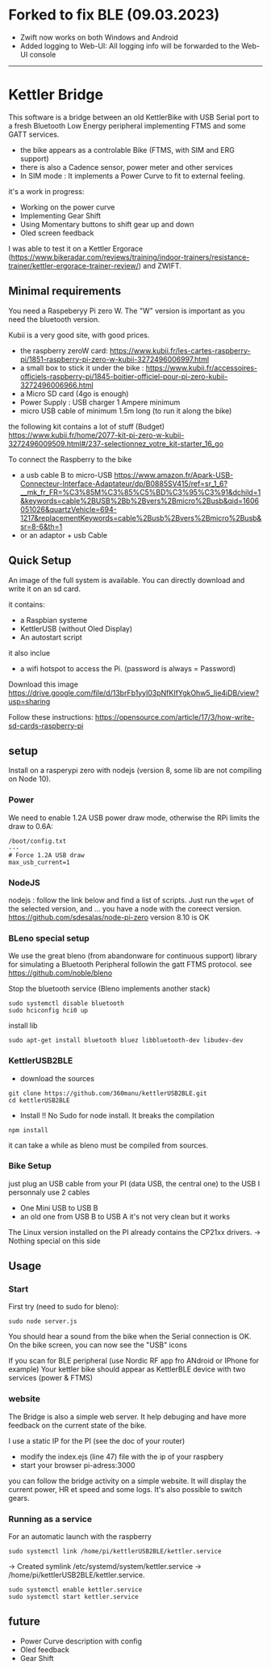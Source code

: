 # Forked to fix BLE (09.03.2023)
- Zwift now works on both Windows and Android
- Added logging to Web-UI: All logging info will be forwarded to the Web-UI console

___


# Kettler Bridge
This software is a bridge between an old KettlerBike with USB Serial port to a fresh Bluetooth Low Energy peripheral implementing FTMS and some GATT services.
* the bike appears as a controlable Bike (FTMS, with SIM and ERG support)
* there is also a Cadence sensor, power meter and other services
* In SIM mode : It implements a Power Curve to fit to external feeling.

it's a work in progress:
* Working on the power curve
* Implementing Gear Shift
* Using Momentary buttons to shift gear up and down
* Oled screen feedback

I was able to test it on a Kettler Ergorace (https://www.bikeradar.com/reviews/training/indoor-trainers/resistance-trainer/kettler-ergorace-trainer-review/) and ZWIFT.

## Minimal requirements
You need a Raspeberyy Pi zero W. The "W" version is important as you need the bluetooth version.

Kubii is a very good site, with good prices.
- the raspberry zeroW card: https://www.kubii.fr/les-cartes-raspberry-pi/1851-raspberry-pi-zero-w-kubii-3272496006997.html
- a small box to stick it under the bike : https://www.kubii.fr/accessoires-officiels-raspberry-pi/1845-boitier-officiel-pour-pi-zero-kubii-3272496006966.html
- a Micro SD card (4go is enough)
- Power Supply : USB charger 1 Ampere minimum
- micro USB cable of minimum 1.5m long (to run it along the bike)

the following kit contains a lot of stuff (Budget)
https://www.kubii.fr/home/2077-kit-pi-zero-w-kubii-3272496009509.html#/237-selectionnez_votre_kit-starter_16_go

To connect the Raspberry to the bike
- a usb cable B to micro-USB https://www.amazon.fr/Apark-USB-Connecteur-Interface-Adaptateur/dp/B0885SV415/ref=sr_1_6?__mk_fr_FR=%C3%85M%C3%85%C5%BD%C3%95%C3%91&dchild=1&keywords=cable%2BUSB%2Bb%2Bvers%2Bmicro%2Busb&qid=1606051026&quartzVehicle=694-1217&replacementKeywords=cable%2Busb%2Bvers%2Bmicro%2Busb&sr=8-6&th=1
- or an adaptor + usb Cable

## Quick Setup
An image of the full system is available.
You can directly download and write it on an sd card.

it contains:
- a Raspbian systeme
- KettlerUSB (without Oled Display)
- An autostart script

it also inclue
- a wifi hotspot to access the Pi. (password is always = Password)

Download this image
https://drive.google.com/file/d/13brFb1yyl03pNfKIfYgkOhw5_Ije4iDB/view?usp=sharing

Follow these instructions: 
https://opensource.com/article/17/3/how-write-sd-cards-raspberry-pi


## setup
Install on a rasperypi zero with nodejs (version 8, some lib are not compiling on Node 10).

### Power
We  need to enable 1.2A USB power draw mode, otherwise the RPi limits the draw to 0.6A:
```
/boot/config.txt
---
# Force 1.2A USB draw
max_usb_current=1
```

### NodeJS
nodejs :  follow the link below and find a list of scripts.
Just run the ```wget``` of the selected version, and ... you have a node with the coreect version.
https://github.com/sdesalas/node-pi-zero
version 8.10 is OK

### BLeno special setup
We use the great bleno (from abandonware for continuous support) library for simulating a Bluetooth Peripheral followin the gatt FTMS protocol.
see https://github.com/noble/bleno

Stop the bluetooth service (Bleno implements another stack)
```
sudo systemctl disable bluetooth
sudo hciconfig hci0 up
```
install lib
```
sudo apt-get install bluetooth bluez libbluetooth-dev libudev-dev
```

### KettlerUSB2BLE
* download the sources
```
git clone https://github.com/360manu/kettlerUSB2BLE.git
cd kettlerUSB2BLE
```

* Install
!! No Sudo for node install. It breaks the compilation
```
npm install
```
it can take a while as bleno must be compiled from sources.

### Bike Setup
just plug an USB cable from your PI (data USB, the central one) to the USB
I personnaly use 2 cables
* One Mini USB to USB B
* an old one from USB B to USB A
it's not very clean but it works

The Linux version installed on the PI already contains the CP21xx drivers.
-> Nothing special on this side

## Usage

### Start
First try (need to sudo for bleno):
```
sudo node server.js
```

You should hear a sound from the bike when the Serial connection is OK.
On the bike screen, you can now see the "USB" icons

If you scan for BLE peripheral (use Nordic RF app fro ANdroid or IPhone for example)
Your kettler bike should appear as KettlerBLE device with two services (power & FTMS)

### website
The Bridge is also a simple web server.
It help debuging and have more feedback on the current state of the bike.

I use a static IP for the PI (see the doc of your router)
* modify the index.ejs (line 47) file with the ip of your raspbery
* start your browser pi-adress:3000

you can follow the bridge activity on a simple website.
It will display the current power, HR et speed and some logs.
It's also possible to switch gears.

### Running as a service
For an automatic launch with the raspberry 
```
sudo systemctl link /home/pi/kettlerUSB2BLE/kettler.service
```
-> Created symlink /etc/systemd/system/kettler.service → /home/pi/kettlerUSB2BLE/kettler.service.

```
sudo systemctl enable kettler.service
sudo systemctl start kettler.service
```

## future
* Power Curve description with config
* Oled feedback
* Gear Shift
